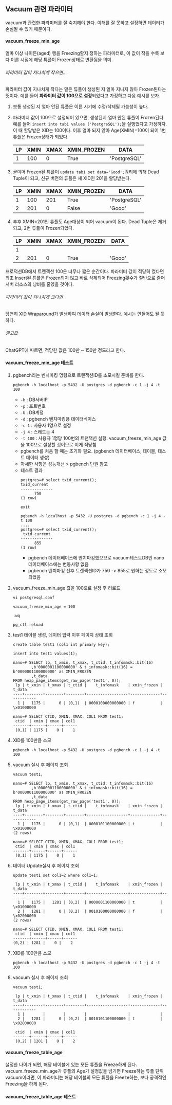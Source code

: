 ## Vacuum 관련 파라미터
vacuum과 관련한 파라미터를 잘 숙지해야 한다. 이해를 잘 못하고 설정하면 데이터가 손실될 수 있기 때문이다.

#### vacuum_freeze_min_age
얼마 이상 나이든(aged) 행을 Freezing할지 정하는 파라미터로, 이 값이 작을 수록 보다 이른 시점에 해당 튜플이 Frozen상태로 변환됨을 의미.    
###### 파라미터 값이 지나치게 작으면...
파라미터 값이 지나치게 작다는 말은 튜플이 생성된 지 얼마 지나지 않아 Frozen된다는 뜻이다. 예를 들어 **파라미터 값이 100으로 설정**되었다고 가정하고 다음 예시를 보자.
1. 보통 생성된 지 얼마 안된 튜플은 이른 시기에 수정/삭제될 가능성이 높다.
2. 파라미터 값이 100으로 설정되어 있으면, 생성된지 얼마 안된 튜플이 Frozen된다. 예를 들어 `insert into tab1 values ('PostgreSQL');`을 실행했다고 가정하자. 이 때 할당받은 XID는 100이다. 이후 얼마 되지 않아 Age(XMIN)=100이 되어 1번 튜플은 Frozen상태가 되었다.
   
   |LP| XMIN |XMAX |XMIN_FROZEN | DATA |
   | --- | --- | --- | --- | --- |
   | 1 | 100 | 0 | True | 'PostgreSQL' |
3. 곧이어 Frozen된 튜플이 `update tab1 set data='Good';`쿼리에 의해 Dead Tuple이 되고, 신규 버전의 튜플은 새 XID인 201을 할당받는다.

   |LP| XMIN |XMAX |XMIN_FROZEN | DATA |
   | --- | --- | --- | --- | --- |
   | 1 | 100 | 201 | True | 'PostgreSQL' |
   | 2 | 201 | 0  | False | 'Good' |
5. 추후 XMIN=201인 튜플도 Age대상이 되어 vacuum이 된다. Dead Tuple은 제거되고, 2번 튜플이 Frozen되었다. 

   |LP| XMIN |XMAX |XMIN_FROZEN | DATA |
   | --- | --- | --- | --- | --- |
   | 1 |  |  |  |  |
   | 2 | 201 | 0  | True | 'Good' |
프로덕션DB에서 트랜잭션 100은 너무나 짧은 순간이다. 파라미터 값이 적당히 컸다면 최초 Insert된 튜플은 Frozen되지 않고 바로 삭제되어 Freezing횟수가 절반으로 줄어 서버 리소스의 낭비를 줄였을 것이다.

###### 파라미터 값이 지나치게 크다면
당연히 XID Wraparound가 발생하여 데이터 손실이 발생한다. 예시는 안들어도 될 듯 하다.

###### 권고값
ChatGPT에 따르면, 적당한 값은 100만 ~ 150만 정도라고 한다.

#### vacuum_freeze_min_age 테스트

1. pgbench라는 벤치마킹 명령으로 트랜잭션ID를 소모시킬 준비를 한다.
   ```
   pgbench -h localhost -p 5432 -U postgres -d pgbench -c 1 -j 4 -t 100
   ```
   - `-h` : DB서버IP
   - `-p` : 포트번호
   - `-U` : DB계정
   - `-d` : pgbench 벤치마킹용 데이터베이스
   - `-c 1` : 사용자 1명으로 설정
   - `-j 4` : 스레드는 4
   - `-t 100` : 사용자 1명당 100번의 트랜잭션 실행. vacuum_freeze_min_age 값을 100으로 설정할 것이므로 이게 적당함
   - pgbench를 처음 할 때는 초기화 필요. (pgbench 데이터베이스, 테이블, 테스트 데이터 생성)
   - 자세한 사항은 성능개선 > pgbench 단원 참고
   - 테스트 결과
      ```
      postgres=# select txid_current();
      txid_current
      --------------
            750
      (1 row)

      exit

      pgbench -h localhost -p 5432 -U postgres -d pgbench -c 1 -j 4 -t 100
      ....
      postgres=# select txid_current();
       txid_current
      --------------
            855
      (1 row)
      ```
      - pgbench 데이터베이스에 벤치마킹했으므로 vacuum테스트DB인 nano데이터베이스에는 변동사항 없음
      - pgbench 벤치마킹 전후 트랜잭션ID가 750 -> 855로 원하는 정도로 소모되었음
2. vacuum_freeze_min_age 값을 100으로 설정 후 리로드
   ```
   vi postgresql.conf

   vacuum_freeze_min_age = 100

   :wq

   pg_ctl reload
   ```

3. test1 테이블 생성, 데이터 입력 이후 페이지 상태 조회
   ```
   create table test1 (col1 int primary key);

   insert into test1 values(1);

   nano=# SELECT lp, t_xmin, t_xmax, t_ctid, t_infomask::bit(16)
           ,b'0000001100000000' & t_infomask::bit(16) = b'0000001100000000' as XMIN_FROZEN
           ,t_data
   FROM heap_page_items(get_raw_page('test1', 0));
    lp | t_xmin | t_xmax | t_ctid |    t_infomask    | xmin_frozen |   t_data
   ----+--------+--------+--------+------------------+-------------+------------
     1 |   1175 |      0 | (0,1)  | 0000100000000000 | f           | \x01000000

   nano=# SELECT CTID, XMIN, XMAX, COL1 FROM test1;
    ctid  | xmin | xmax | col1
   -------+------+------+------
    (0,1) | 1175 |    0 |    1
   ```

4. XID를 100만큼 소모
   ```
   pgbench -h localhost -p 5432 -U postgres -d pgbench -c 1 -j 4 -t 100
   ```

5. vacuum 실시 후 페이지 조회
   ```
   vacuum test1;

   nano=# SELECT lp, t_xmin, t_xmax, t_ctid, t_infomask::bit(16)
           ,b'0000001100000000' & t_infomask::bit(16) = b'0000001100000000' as XMIN_FROZEN
           ,t_data
   FROM heap_page_items(get_raw_page('test1', 0));
    lp | t_xmin | t_xmax | t_ctid |    t_infomask    | xmin_frozen |   t_data
   ----+--------+--------+--------+------------------+-------------+------------
     1 |   1175 |      0 | (0,1)  | 0000101100000000 | t           | \x01000000
   (2 rows)

   nano=# SELECT CTID, XMIN, XMAX, COL1 FROM test1;
    ctid  | xmin | xmax | col1
   -------+------+------+------
    (0,1) | 1175 |    0 |    1
   ```

1. 데이터 Update실시 후 페이지 조회
   ```
   update test1 set col1=2 where col1=1;

    lp | t_xmin | t_xmax | t_ctid |    t_infomask    | xmin_frozen |   t_data
   ----+--------+--------+--------+------------------+-------------+------------
     1 |   1175 |   1281 | (0,2)  | 0000001100000000 | t           | \x01000000
     2 |   1281 |      0 | (0,2)  | 0010100000000000 | f           | \x02000000
   (2 rows)

   nano=# SELECT CTID, XMIN, XMAX, COL1 FROM test1;
    ctid  | xmin | xmax | col1
   -------+------+------+------
   (0,2) | 1281 |    0 |    2
   ```

2. XID를 100만큼 소모
   ```
   pgbench -h localhost -p 5432 -U postgres -d pgbench -c 1 -j 4 -t 100
   ```
3. vacuum 실시 후 페이지 조회
   ```
   vacuum test1;

    lp | t_xmin | t_xmax | t_ctid |    t_infomask    | xmin_frozen |   t_data
   ----+--------+--------+--------+------------------+-------------+------------
     1 |        |        |        |                  |             |
     2 |   1281 |      0 | (0,2)  | 0010101100000000 | t           | \x02000000
  
    ctid  | xmin | xmax | col1
   -------+------+------+------
    (0,2) | 1281 |    0 |    2
   ```

#### vacuum_freeze_table_age
설정한 나이가 되면, 해당 테이블에 있는 모든 튜플을 Freeze하게 된다. vacuum_freeze_min_age가 튜플의 Age가 설정값을 넘기면 Freeze하는 튜플 단위 vacuum이라면, 이 파라미터는 
해당 테이블의 모든 튜플을 Freeze하는, 보다 공격적인 Freezing을 하게 된다.

#### vacuum_freeze_table_age 테스트

